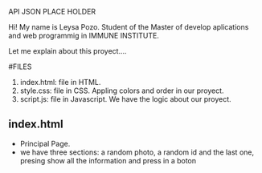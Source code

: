 API JSON PLACE HOLDER

Hi! My name is Leysa Pozo. Student of the Master of develop aplications and web programmig in IMMUNE INSTITUTE.

Let me explain about this proyect....

#FILES
1. index.html: file in HTML. 
2. style.css: file in CSS. Appling colors and order in our proyect.
3. script.js: file in Javascript. We have the logic about our proyect.


## index.html
- Principal Page.
- we have three sections: a random photo, a random id and the last one, presing show all the information and press in a boton 
